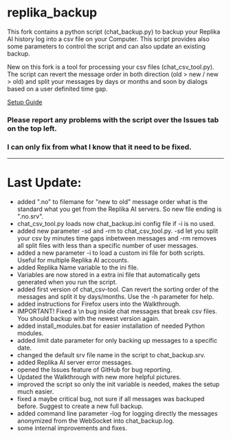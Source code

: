 # replika_backup

This fork contains a python script (chat_backup.py) to backup your Replika AI history log into a csv file on your Computer.
This script provides also some parameters to control the script and can also update an existing backup.

New on this fork is a tool for processing your csv files (chat_csv_tool.py). The script can revert the message order in both
direction (old > new / new > old) and split your messages by days or months and soon by dialogs based on a user definited time gap.

[Setup Guide](SETUP_GUIDE.md)

### Please report any problems with the script over the Issues tab on the top left.
### I can only fix from what I know that it need to be fixed.
------------------------

# Last Update:
- added ".no" to filemane for "new to old" message order what is the standard what you get from the Replika AI servers. So new file ending is ".no.srv".
- chat_csv_tool.py loads now chat_backup.ini config file if -i is no used.
- added new parameter -sd and -rm to chat_csv_tool.py. -sd let you split your csv by minutes time gaps inbetween messages and -rm removes all split files with less than a specific number of user messages.
- added a new parameter -i to load a custom ini file for both scripts. Useful for multiple Replika AI accounts.
- added Replika Name variable to the ini file.
- Variables are now stored in a extra ini file that automatically gets generated when you run the script.
- added first version of chat_csv-tool. Can revert the sorting order of the messages and split it by days/months. Use the -h parameter for help.
- added instructions for Firefox users into the Walkthrough.
- IMPORTANT! Fixed a \n bug inside chat messages that break csv files. You should backup with the newest version again.
- added install_modules.bat for easier installation of needed Python modules.
- added limit date parameter for only backing up messages to a specific date.
- changed the default srv file name in the script to chat_backup.srv.
- added Replika AI server error messages.
- opened the Issues feature of GitHub for bug reporting.
- Updated the Walkthrough with new more helpful pictures.
- improved the script so only the init variable is needed, makes the setup much easier.
- fixed a maybe critical bug, not sure if all messages was backuped before. Suggest to create a new full backup.
- added command line parameter -log for logging directly the messages anonymized from the WebSocket into chat_backup.log.
- some internal improvements and fixes.
